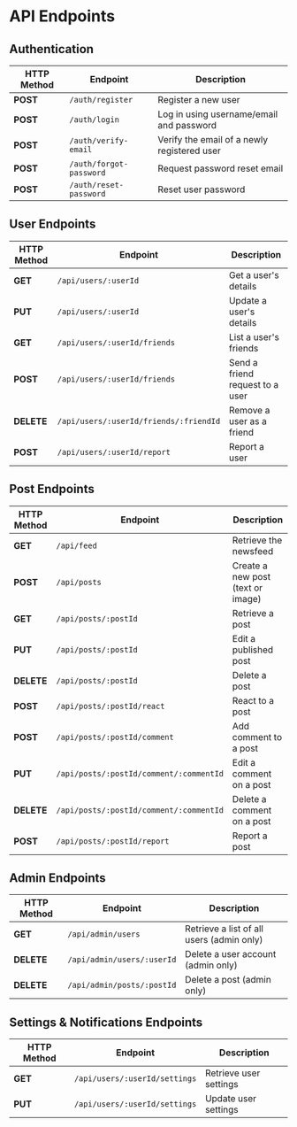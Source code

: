 # API Endpoints

## Authentication

| HTTP Method | Endpoint                | Description                                 |
| ----------- | ----------------------- | ------------------------------------------- |
| **POST**    | `/auth/register`        | Register a new user                         |
| **POST**    | `/auth/login`           | Log in using username/email and password    |
| **POST**    | `/auth/verify-email`    | Verify the email of a newly registered user |
| **POST**    | `/auth/forgot-password` | Request password reset email                |
| **POST**    | `/auth/reset-password`  | Reset user password                         |

## User Endpoints

| HTTP Method | Endpoint                               | Description                     |
| ----------- | -------------------------------------- | ------------------------------- |
| **GET**     | `/api/users/:userId`                   | Get a user's details            |
| **PUT**     | `/api/users/:userId`                   | Update a user's details         |
| **GET**     | `/api/users/:userId/friends`           | List a user's friends           |
| **POST**    | `/api/users/:userId/friends`           | Send a friend request to a user |
| **DELETE**  | `/api/users/:userId/friends/:friendId` | Remove a user as a friend       |
| **POST**    | `/api/users/:userId/report`            | Report a user                   |

## Post Endpoints

| HTTP Method | Endpoint                                | Description                       |
| ----------- | --------------------------------------- | --------------------------------- |
| **GET**     | `/api/feed`                             | Retrieve the newsfeed             |
| **POST**    | `/api/posts`                            | Create a new post (text or image) |
| **GET**     | `/api/posts/:postId`                    | Retrieve a post                   |
| **PUT**     | `/api/posts/:postId`                    | Edit a published post             |
| **DELETE**  | `/api/posts/:postId`                    | Delete a post                     |
| **POST**    | `/api/posts/:postId/react `             | React to a post                   |
| **POST**    | `/api/posts/:postId/comment`            | Add comment to a post             |
| **PUT**     | `/api/posts/:postId/comment/:commentId` | Edit a comment on a post          |
| **DELETE**  | `/api/posts/:postId/comment/:commentId` | Delete a comment on a post        |
| **POST**    | `/api/posts/:postId/report`             | Report a post                     |

## Admin Endpoints

| HTTP Method | Endpoint                   | Description                               |
| ----------- | -------------------------- | ----------------------------------------- |
| **GET**     | `/api/admin/users`         | Retrieve a list of all users (admin only) |
| **DELETE**  | `/api/admin/users/:userId` | Delete a user account (admin only)        |
| **DELETE**  | `/api/admin/posts/:postId` | Delete a post (admin only)                |

## Settings & Notifications Endpoints

| HTTP Method | Endpoint                      | Description            |
| ----------- | ----------------------------- | ---------------------- |
| **GET**     | `/api/users/:userId/settings` | Retrieve user settings |
| **PUT**     | `/api/users/:userId/settings` | Update user settings   |
